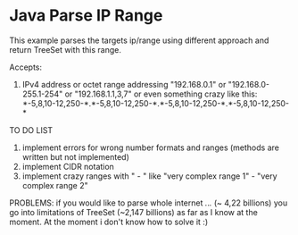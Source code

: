# Java Parse IP Range

This example parses the targets ip/range using different approach and return TreeSet with this range.

Accepts:
 1. IPv4 address or octet range addressing
 "192.168.0.1" or "192.168.0-255.1-254" or "192.168.1.1,3,7"
 or even something crazy like this:
 \*-5,8,10-12,250-\*.\*-5,8,10-12,250-\*.\*-5,8,10-12,250-\*.\*-5,8,10-12,250-\*
 
 TO DO LIST
 1. implement errors for wrong number formats and ranges (methods are written but not implemented)
 2. implement CIDR notation
 3. implement crazy ranges with " - " like "very complex range 1" - "very complex range 2"
 
 PROBLEMS:
 if you would like to parse whole internet *.*.*.* (~ 4,22 billions) you go into limitations of TreeSet (~2,147 billions)
 as far as I know at the moment.
 At the moment i don't know how to solve it :)
